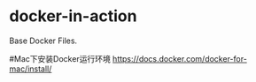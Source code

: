 # docker-in-action
Base Docker Files.

#Mac下安装Docker运行环境
https://docs.docker.com/docker-for-mac/install/
